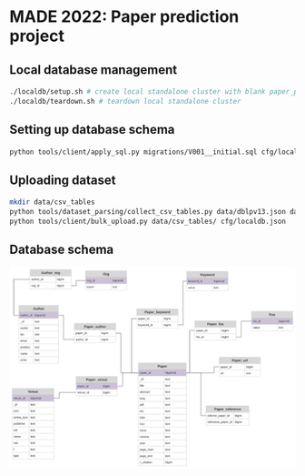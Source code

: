 # MADE 2022: Paper prediction project

## Local database management

```bash
./localdb/setup.sh # create local standalone cluster with blank paper_prediction database
./localdb/teardown.sh # teardown local standalone cluster
```

## Setting up database schema
```bash
python tools/client/apply_sql.py migrations/V001__initial.sql cfg/localdb.json
```

## Uploading dataset
```bash
mkdir data/csv_tables
python tools/dataset_parsing/collect_csv_tables.py data/dblpv13.json data/csv_tables/
python tools/client/bulk_upload.py data/csv_tables/ cfg/localdb.json
```

## Database schema
![alt text](db-schema.svg?raw=true)
